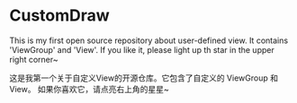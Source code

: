 # CustomDraw
This is my first open source repository about user-defined view. It contains 'ViewGroup' and 'View'.
If you like it, please light up th star in the upper right corner~

这是我第一个关于自定义View的开源仓库。它包含了自定义的 ViewGroup 和 View。
如果你喜欢它，请点亮右上角的星星~
